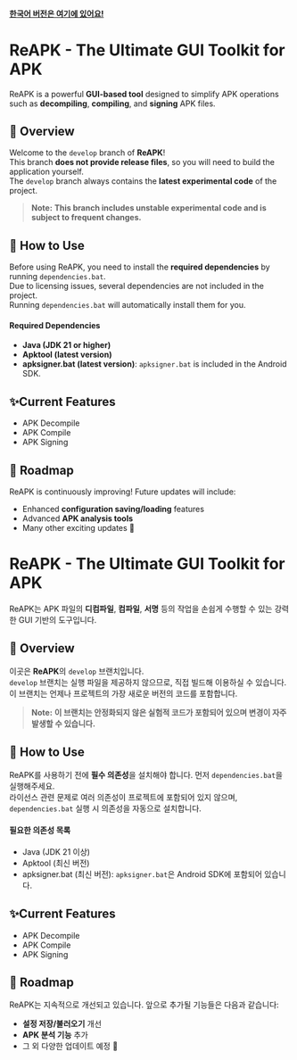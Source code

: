 #### [한국어 버전은 여기에 있어요!](https://github.com/Koharu0/ReAPK/new/develop?filename=README.md#reapk---the-ultimate-gui-toolkit-for-apk-1)
# ReAPK - The Ultimate GUI Toolkit for APK
ReAPK is a powerful **GUI-based tool** designed to simplify APK operations such as **decompiling**, **compiling**, and **signing** APK files.

## 📖 Overview
Welcome to the `develop` branch of **ReAPK**!<br>
This branch **does not provide release files**, so you will need to build the application yourself.<br>
The `develop` branch always contains the **latest experimental code** of the project.

> **Note:** **This branch includes unstable experimental code and is subject to frequent changes.**

## 🚀 How to Use
Before using ReAPK, you need to install the **required dependencies** by running `dependencies.bat`.<br>
Due to licensing issues, several dependencies are not included in the project.<br>
Running `dependencies.bat` will automatically install them for you.

#### Required Dependencies
- **Java (JDK 21 or higher)**
- **Apktool (latest version)**
- **apksigner.bat (latest version)**: `apksigner.bat` is included in the Android SDK.

## ✨Current Features

- APK Decompile
- APK Compile
- APK Signing

## 🌟 Roadmap
ReAPK is continuously improving! Future updates will include:
- Enhanced **configuration saving/loading** features
- Advanced **APK analysis tools**
- Many other exciting updates 🚀

# ReAPK - The Ultimate GUI Toolkit for APK
ReAPK는 APK 파일의 **디컴파일**, **컴파일**, **서명** 등의 작업을 손쉽게 수행할 수 있는 강력한 GUI 기반의 도구입니다.

## 📖 Overview

이곳은 **ReAPK**의 `develop` 브랜치입니다.<br>`develop` 브랜치는 실행 파일을 제공하지 않으므로, 직접 빌드해 이용하실 수 있습니다.<br>이 브랜치는 언제나 프로젝트의 가장 새로운 버전의 코드를 포함합니다.

> **Note:** **이 브랜치는 안정화되지 않은 실험적 코드가 포함되어 있으며 변경이 자주 발생할 수 있습니다.**

## 🚀 How to Use
ReAPK를 사용하기 전에 **필수 의존성**을 설치해야 합니다.  먼저 `dependencies.bat`을 실행해주세요.<br>
라이선스 관련 문제로 여러 의존성이 프로젝트에 포함되어 있지 않으며, `dependencies.bat` 실행 시 의존성을 자동으로 설치합니다.<br>
#### 필요한 의존성 목록
- Java (JDK 21 이상)
- Apktool (최신 버전)
- apksigner.bat (최신 버전): `apksigner.bat`은 Android SDK에 포함되어 있습니다.

## ✨Current Features

- APK Decompile
- APK Compile
- APK Signing

## 🌟 Roadmap
ReAPK는 지속적으로 개선되고 있습니다. 앞으로 추가될 기능들은 다음과 같습니다:
- **설정 저장/불러오기** 개선
- **APK 분석 기능** 추가
- 그 외 다양한 업데이트 예정 🚀
